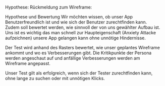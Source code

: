 Hypothese: 
Rückmeldung zum Wireframe:

Hypothese und Bewertung
Wir möchten wissen, ob unser App Benutzerfreundlich ist und wie sich der Benutzer zurechtfinden kann. Zudem soll bewertet werden, wie sinnvoll der von uns gewählter Aufbau ist. Uns ist es wichtig das man schnell zur Haupteigenschaft (Anxiety Attacke aufzeichnen) unsere App gelangen kann ohne unnötige Hindernisse. 

Der Test wird anhand des Rasters bewertet, wie unser geplantes Wireframe ankommt und wo es Verbesserungen gibt. Die Kritikpunkte der Persona werden angeschaut auf und anfällige Verbesserungen werden am Wireframe angepasst.

Unser Test gilt als erfolgreich, wenn sich der Tester zurechtfinden kann, ohne lange zu suchen oder mit unnötigen Klicks.

